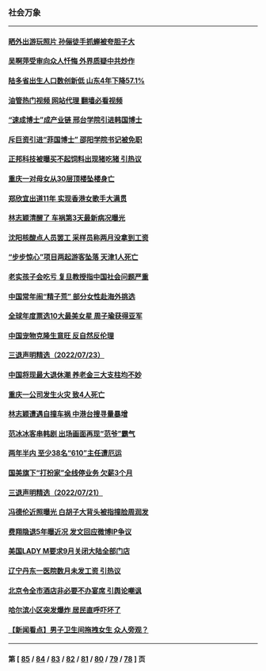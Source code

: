 ### 社会万象
---
#### [晒外出游玩照片 孙俪徒手抓蝉被夸胆子大](../../pages/ncid282/n13788965.md?07261245) 
#### [吴啊萍受审向众人忏悔 外界质疑中共炒作](../../pages/ncid282/n13788870.md?07261245) 
#### [陆多省出生人口数创新低 山东4年下降57.1%](../../pages/ncid282/n13788552.md?07261245) 
#### [油管热门视频 网站代理 翻墙必看视频](http://209.222.30.114:81/youtube.html?07261245)
#### [“速成博士”成产业链 邢台学院引进韩国博士](../../pages/ncid282/n13788691.md?07261245) 
#### [斥巨资引进“菲国博士” 邵阳学院书记被免职](../../pages/ncid282/n13788495.md?07261245) 
#### [正邦科技被曝买不起饲料出现猪吃猪 引热议](../../pages/ncid282/n13788392.md?07261245) 
#### [重庆一对母女从30层顶楼坠楼身亡](../../pages/ncid282/n13788411.md?07261245) 
#### [郑欣宜出道11年 实现香港女歌手大满贯](../../pages/ncid282/n13788258.md?07261245) 
#### [林志颖清醒了 车祸第3天最新病况曝光](../../pages/ncid282/n13788200.md?07261245) 
#### [沈阳核酸点人员罢工 采样员称两月没拿到工资](../../pages/ncid282/n13788050.md?07261245) 
#### [“步步惊心”项目两起游客坠落 天津1人死亡](../../pages/ncid282/n13787973.md?07261245) 
#### [老实孩子会吃亏 复旦教授指中国社会问题严重](../../pages/ncid282/n13787879.md?07261245) 
#### [中国常年闹“精子荒” 部分女性赴海外挑选](../../pages/ncid282/n13787851.md?07261245) 
#### [全球年度票选10大最美女星 周子瑜获得亚军](../../pages/ncid282/n13787383.md?07261245) 
#### [中国宠物克隆生意旺 反自然反伦理](../../pages/ncid282/n13787780.md?07261245) 
#### [三退声明精选（2022/07/23）](../../pages/ncid282/n13787822.md?07261245) 
#### [中国将现最大退休潮 养老金三大支柱均不妙](../../pages/ncid282/n13787671.md?07261245) 
#### [重庆一公司发生火灾 致4人死亡](../../pages/ncid282/n13787716.md?07261245) 
#### [林志颖遭遇自撞车祸 中港台搜寻量暴增](../../pages/ncid282/n13787410.md?07261245) 
#### [范冰冰客串韩剧 出场画面再现“范爷”霸气](../../pages/ncid282/n13787354.md?07261245) 
#### [两年半内 至少38名“610”主任遭厄运](../../pages/ncid282/n13773294.md?07261245) 
#### [国美旗下“打扮家”全线停业务 欠薪3个月](../../pages/ncid282/n13786965.md?07261245) 
#### [三退声明精选（2022/07/21）](../../pages/ncid282/n13786660.md?07261245) 
#### [冯德伦近照曝光 白胡子大背头被指撞脸周润发](../../pages/ncid282/n13786363.md?07261245) 
#### [费翔隐退5年曝近况 发文回应微博IP争议](../../pages/ncid282/n13786448.md?07261245) 
#### [美国LADY M要求9月关闭大陆全部门店](../../pages/ncid282/n13786047.md?07261245) 
#### [辽宁丹东一医院数月未发工资 引热议](../../pages/ncid282/n13786009.md?07261245) 
#### [北京令全市酒店非必要不办宴席 引舆论嘲讽](../../pages/ncid282/n13785876.md?07261245) 
#### [哈尔滨小区突发爆炸 居民直呼吓坏了](../../pages/ncid282/n13785969.md?07261245) 
#### [【新闻看点】男子卫生间拖拽女生 众人旁观？](../../pages/ncid282/n13785602.md?07261245) 

---
#### 第 [ [85](./85.md?07261245) / [84](./84.md?07261245) / [83](./83.md?07261245) / [82](./82.md?07261245) / [81](./81.md?07261245) / [80](./80.md?07261245) / [79](./79.md?07261245) / [78](./78.md?07261245) ] 页
